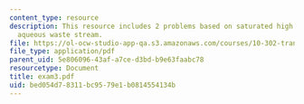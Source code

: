 ```yaml
---
content_type: resource
description: This resource includes 2 problems based on saturated high pressure, and
  aqueous waste stream.
file: https://ol-ocw-studio-app-qa.s3.amazonaws.com/courses/10-302-transport-processes-fall-2004/bed054d78311bc9579e1b0814554134b_exam3.pdf
file_type: application/pdf
parent_uid: 5e806096-43af-a7ce-d3bd-b9e63faabc78
resourcetype: Document
title: exam3.pdf
uid: bed054d7-8311-bc95-79e1-b0814554134b
---
```


